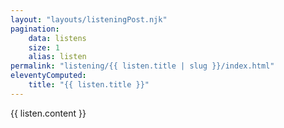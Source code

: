 ```yaml
---
layout: "layouts/listeningPost.njk"
pagination:
    data: listens
    size: 1
    alias: listen
permalink: "listening/{{ listen.title | slug }}/index.html"
eleventyComputed:
    title: "{{ listen.title }}"
---
```


{{ listen.content }}